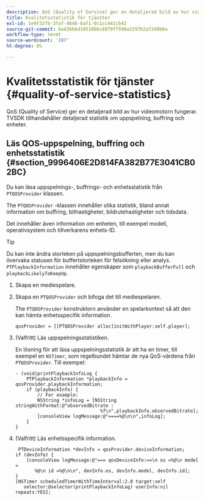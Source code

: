 ```yaml
---
description: QoS (Quality of Service) ger en detaljerad bild av hur videomotorn fungerar. TVSDK tillhandahåller detaljerad statistik om uppspelning, buffring och enheter.
title: Kvalitetsstatistik för tjänster
exl-id: 1e9f32fb-3faf-4646-8af1-0c1cc441cb42
source-git-commit: be43bbbd1051886c8979ff590a3197b2a7249b6a
workflow-type: tm+mt
source-wordcount: '197'
ht-degree: 0%

---
```


# Kvalitetsstatistik för tjänster {#quality-of-service-statistics}

QoS (Quality of Service) ger en detaljerad bild av hur videomotorn fungerar. TVSDK tillhandahåller detaljerad statistik om uppspelning, buffring och enheter.

## Läs QOS-uppspelning, buffring och enhetsstatistik {#section_9996406E2D814FA382B77E3041CB02BC}

Du kan läsa uppspelnings-, buffrings- och enhetsstatistik från `PTQOSProvider` klassen.

The `PTQOSProvider` -klassen innehåller olika statistik, bland annat information om buffring, bithastigheter, bildrutehastigheter och tidsdata.

Det innehåller även information om enheten, till exempel modell, operativsystem och tillverkarens enhets-ID.

>[!TIP]
>
>Du kan inte ändra storleken på uppspelningsbufferten, men du kan övervaka statusen för buffertstorleken för felsökning eller analys. `PTPlaybackInformation` innehåller egenskaper som `playbackBufferFull` och `playbackLikelyToKeepUp`.

1. Skapa en mediespelare.
1. Skapa en `PTQOSProvider` och bifoga det till mediespelaren.

   The `PTQOSProvider` konstruktorn använder en spelarkontext så att den kan hämta enhetsspecifik information.

   ```
   qosProvider = [[PTQOSProvider alloc]initWithPlayer:self.player]; 
   ```

1. (Valfritt) Läs uppspelningsstatistiken.

   En lösning för att läsa uppspelningsstatistik är att ha en timer, till exempel en `NSTimer`, som regelbundet hämtar de nya QoS-värdena från `PTQOSProvider`. Till exempel:

   ```
   - (void)printPlaybackInfoLog { 
       PTPlaybackInformation *playbackInfo = qosProvider.playbackInformation;  
       if (playbackInfo) { 
           // For example: 
           NSString *infoLog = [NSString stringWithFormat:@"observedBitrate :  
                                  %f\n",playbackInfo.observedBitrate]; 
           [consoleView logMessage:@"====%@\n\n",infoLog]; 
       } 
   }
   ```

1. (Valfritt) Läs enhetsspecifik information.

   ```
    PTDeviceInformation *devInfo = qosProvider.deviceInformation; 
   if (devInfo) { 
       [consoleView logMessage:@"=== qosDeviceInfo:==\n os =%@\n model =  
          %@\n id =%@\n\n", devInfo.os, devInfo.model, devInfo.id]; 
   } 
   [NSTimer scheduledTimerWithTimeInterval:2.0 target:self  
      selector:@selector(printPlaybackInfoLog) userInfo:nil repeats:YES];
   ```
